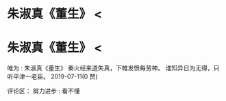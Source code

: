 # 朱淑真《董生》 <

# 朱淑真《董生》 <

唯为 : 朱淑真《董生》 秦火经来道失真，下帷发愤每劳神。 谁知异日为无得，只听平津一老臣。 2019-07-11(0 赞)

评论区： 努力进步 : 看不懂